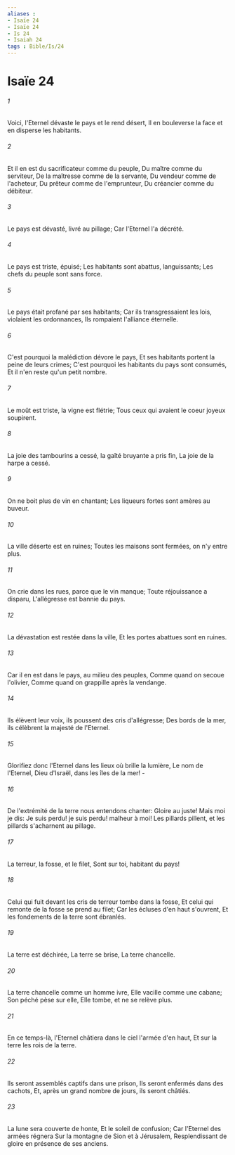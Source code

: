 ```yaml
---
aliases : 
- Isaïe 24
- Isaïe 24
- Is 24
- Isaiah 24
tags : Bible/Is/24
---
```


# Isaïe 24

###### 1
Voici, l'Eternel dévaste le pays et le rend désert, Il en bouleverse la face et en disperse les habitants.
###### 2
Et il en est du sacrificateur comme du peuple, Du maître comme du serviteur, De la maîtresse comme de la servante, Du vendeur comme de l'acheteur, Du prêteur comme de l'emprunteur, Du créancier comme du débiteur.
###### 3
Le pays est dévasté, livré au pillage; Car l'Eternel l'a décrété.
###### 4
Le pays est triste, épuisé; Les habitants sont abattus, languissants; Les chefs du peuple sont sans force.
###### 5
Le pays était profané par ses habitants; Car ils transgressaient les lois, violaient les ordonnances, Ils rompaient l'alliance éternelle.
###### 6
C'est pourquoi la malédiction dévore le pays, Et ses habitants portent la peine de leurs crimes; C'est pourquoi les habitants du pays sont consumés, Et il n'en reste qu'un petit nombre.
###### 7
Le moût est triste, la vigne est flétrie; Tous ceux qui avaient le coeur joyeux soupirent.
###### 8
La joie des tambourins a cessé, la gaîté bruyante a pris fin, La joie de la harpe a cessé.
###### 9
On ne boit plus de vin en chantant; Les liqueurs fortes sont amères au buveur.
###### 10
La ville déserte est en ruines; Toutes les maisons sont fermées, on n'y entre plus.
###### 11
On crie dans les rues, parce que le vin manque; Toute réjouissance a disparu, L'allégresse est bannie du pays.
###### 12
La dévastation est restée dans la ville, Et les portes abattues sont en ruines.
###### 13
Car il en est dans le pays, au milieu des peuples, Comme quand on secoue l'olivier, Comme quand on grappille après la vendange.
###### 14
Ils élèvent leur voix, ils poussent des cris d'allégresse; Des bords de la mer, ils célèbrent la majesté de l'Eternel.
###### 15
Glorifiez donc l'Eternel dans les lieux où brille la lumière, Le nom de l'Eternel, Dieu d'Israël, dans les îles de la mer! -
###### 16
De l'extrémité de la terre nous entendons chanter: Gloire au juste! Mais moi je dis: Je suis perdu! je suis perdu! malheur à moi! Les pillards pillent, et les pillards s'acharnent au pillage.
###### 17
La terreur, la fosse, et le filet, Sont sur toi, habitant du pays!
###### 18
Celui qui fuit devant les cris de terreur tombe dans la fosse, Et celui qui remonte de la fosse se prend au filet; Car les écluses d'en haut s'ouvrent, Et les fondements de la terre sont ébranlés.
###### 19
La terre est déchirée, La terre se brise, La terre chancelle.
###### 20
La terre chancelle comme un homme ivre, Elle vacille comme une cabane; Son péché pèse sur elle, Elle tombe, et ne se relève plus.
###### 21
En ce temps-là, l'Eternel châtiera dans le ciel l'armée d'en haut, Et sur la terre les rois de la terre.
###### 22
Ils seront assemblés captifs dans une prison, Ils seront enfermés dans des cachots, Et, après un grand nombre de jours, ils seront châtiés.
###### 23
La lune sera couverte de honte, Et le soleil de confusion; Car l'Eternel des armées régnera Sur la montagne de Sion et à Jérusalem, Resplendissant de gloire en présence de ses anciens.
